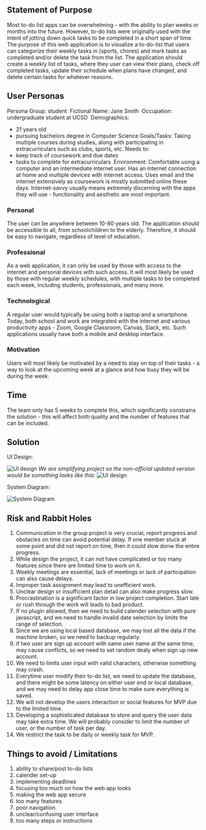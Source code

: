## Statement of Purpose
Most to-do list apps can be overwhelming - with the ability to plan weeks or months into the future. However, to-do lists were originally used with the intent of jotting down quick tasks to be completed in a short span of time. The purpose of this web application is to visualize a to-do-list that users can categorize their weekly tasks in (sports, chores) and mark tasks as completed and/or delete the task from the list. The application should create a weekly list of tasks, where they user can view their plans, check off completed tasks, update their schedule when plans have changed, and delete certain tasks for whatever reasons.
## User Personas
Persona Group: student
​
Fictional Name: Jane Smith
​
Occupation: undergraduate student at UCSD
​
Demographics:
* 21 years old
* pursuing bachelors degree in Computer Science
Goals/Tasks:
Taking multiple courses during studies, along with participating in extracurriculars such as clubs, sports, etc. Needs to:
* keep track of coursework and due dates
* tasks to complete for extracurriculars
​
Environment: Comfortable using a computer and an intermediate internet user. Has an internet connection at home and multiple devices with internet access. Uses email and the internet extensively as coursework is mostly submitted online these days. Internet-savvy usually means extremely discerning with the apps they will use - functionality and aesthetic are most important.
### Personal
The user can be anywhere between 10-80 years old. The application should be accessible to all, from schoolchildren to the elderly. Therefore, it should be easy to navigate, regardless of level of education.
### Professional
As a web application, it can only be used by those with access to the internet and personal devices with such access. It will most likely be used by those with regular weekly schedules, with multiple tasks to be completed each week, including students, professionals, and many more.
### Technological
A regular user would typically be using both a laptop and a smartphone. Today, both school and work are integrated with the internet and various productivity apps - Zoom, Google Classroom, Canvas, Slack, etc. Such applications usually have both a mobile and desktop interface.
### Motivation
Users will most likely be motivated by a need to stay on top of their tasks - a way to look at the upcoming week at a glance and how busy they will be during the week.
## Time
The team only has 5 weeks to complete this, which significantly constrains the solution - this will affect both quality and the number of features that can be included.

## Solution
UI Design:

![UI design](https://github.com/cse110-fa22-group26/cse110-fa22-group26/blob/main/specs/brainstorm/ui-design.png?raw=true)
*We are simplifying project so the non-official updated version would be something looks like this:*
![UI design](https://github.com/cse110-fa22-group26/cse110-fa22-group26/blob/main/specs/brainstorm/UI%20-%20for%20simplified%20version.jpeg?raw=true)

System Diagram: 

![System Diagram](https://github.com/cse110-fa22-group26/cse110-fa22-group26/blob/main/specs/brainstorm/systemDiagram-1.drawio.png?raw=true)

## Risk and Rabbit Holes

1. Communication in the group project is very crucial, report progress and obstacles on time can avoid potential delay. If one member stuck at some point and did not report on time, then it could slow donw the entire progress.
​
2. While design the project, it can not have complicated or too many features since there are limited time to work on it.
​
3. Weekly meetings are essential, lack of meetings or lack of participation can also cause delays. 
​
4. Improper task assignment may lead to unefficient work.
​
5. Unclear design or insufficient plan detail can also make progress slow.
​
6. Procrastination is a significant factor in low project completion. Start late or rush through the work will leads to bad product.
​
7. If no plugin allowed, then we need to build calender selection with pure javascript, and we need to handle invalid date selection by limits the range of selection.
​
8. Since we are using local based database, we may lost all the data if the machine broken, so we need to backup regularly.
​
9. if two user are sign up account with same user name at the same time, may cause conflicts, so we need to set random dealy when sign up new account.
​
10. We need to limits user input with valid characters, otherwise something may crash.
​
11. Everytime user modify their to-do list, we need to update the database, and there might be some latency on either user end or local database, and we may need to delay app close time to make sure everything is saved.
​
12. We will not develop the users interaction or social features for MVP due to the limited time.
​
13. Developing a sophisticated database to store and query the user data may take extra time. We will probably consider to limit the number of user, or the number of task per day. 
​
14. We restrict the task to be daily or weekly task for MVP.


## Things to avoid / Limitations

1. ability to share/post to-do lists
2. calender set-up
3. implementing deadlines
4. focusing too much on how the web app looks
5. making the web app secure
6. too many features
7. poor navigation
8. unclear/confusing user interface
9. too many steps or instructions
